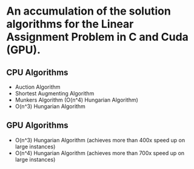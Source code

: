 # An accumulation of the solution algorithms for the Linear Assignment Problem in C and Cuda (GPU).

## CPU Algorithms
* Auction Algorithm
* Shortest Augmenting Algorithm
* Munkers Algorithm (O(n^4) Hungarian Algorithm)
* O(n^3) Hungarian Algorithm

## GPU Algorithms
* O(n^3) Hungarian Algorithm (achieves more than 400x speed up on large instances)
* O(n^4) Hungarian Algorithm (achieves more than 700x speed up on large instances)

